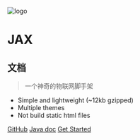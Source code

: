 ![logo]()
# JAX
## 文档
> 一个神奇的物联网脚手架

* Simple and lightweight (~12kb gzipped)
* Multiple themes
* Not build static html files

[GitHub](https://github.com/TURQUOISE11/jax/)
[Java doc](https://apidoc.gitee.com/TURQUOISE/jax)
[Get Started](#quick-start)